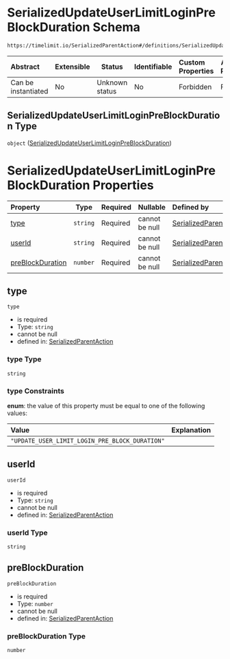 # SerializedUpdateUserLimitLoginPreBlockDuration Schema

```txt
https://timelimit.io/SerializedParentAction#/definitions/SerializedUpdateUserLimitLoginPreBlockDuration
```




| Abstract            | Extensible | Status         | Identifiable | Custom Properties | Additional Properties | Access Restrictions | Defined In                                                                                        |
| :------------------ | ---------- | -------------- | ------------ | :---------------- | --------------------- | ------------------- | ------------------------------------------------------------------------------------------------- |
| Can be instantiated | No         | Unknown status | No           | Forbidden         | Forbidden             | none                | [SerializedParentAction.schema.json\*](SerializedParentAction.schema.json "open original schema") |

## SerializedUpdateUserLimitLoginPreBlockDuration Type

`object` ([SerializedUpdateUserLimitLoginPreBlockDuration](serializedparentaction-definitions-serializedupdateuserlimitloginpreblockduration.md))

# SerializedUpdateUserLimitLoginPreBlockDuration Properties

| Property                              | Type     | Required | Nullable       | Defined by                                                                                                                                                                                                                                                                            |
| :------------------------------------ | -------- | -------- | -------------- | :------------------------------------------------------------------------------------------------------------------------------------------------------------------------------------------------------------------------------------------------------------------------------------ |
| [type](#type)                         | `string` | Required | cannot be null | [SerializedParentAction](serializedparentaction-definitions-serializedupdateuserlimitloginpreblockduration-properties-type.md "https&#x3A;//timelimit.io/SerializedParentAction#/definitions/SerializedUpdateUserLimitLoginPreBlockDuration/properties/type")                         |
| [userId](#userId)                     | `string` | Required | cannot be null | [SerializedParentAction](serializedparentaction-definitions-serializedupdateuserlimitloginpreblockduration-properties-userid.md "https&#x3A;//timelimit.io/SerializedParentAction#/definitions/SerializedUpdateUserLimitLoginPreBlockDuration/properties/userId")                     |
| [preBlockDuration](#preBlockDuration) | `number` | Required | cannot be null | [SerializedParentAction](serializedparentaction-definitions-serializedupdateuserlimitloginpreblockduration-properties-preblockduration.md "https&#x3A;//timelimit.io/SerializedParentAction#/definitions/SerializedUpdateUserLimitLoginPreBlockDuration/properties/preBlockDuration") |

## type




`type`

-   is required
-   Type: `string`
-   cannot be null
-   defined in: [SerializedParentAction](serializedparentaction-definitions-serializedupdateuserlimitloginpreblockduration-properties-type.md "https&#x3A;//timelimit.io/SerializedParentAction#/definitions/SerializedUpdateUserLimitLoginPreBlockDuration/properties/type")

### type Type

`string`

### type Constraints

**enum**: the value of this property must be equal to one of the following values:

| Value                                          | Explanation |
| :--------------------------------------------- | ----------- |
| `"UPDATE_USER_LIMIT_LOGIN_PRE_BLOCK_DURATION"` |             |

## userId




`userId`

-   is required
-   Type: `string`
-   cannot be null
-   defined in: [SerializedParentAction](serializedparentaction-definitions-serializedupdateuserlimitloginpreblockduration-properties-userid.md "https&#x3A;//timelimit.io/SerializedParentAction#/definitions/SerializedUpdateUserLimitLoginPreBlockDuration/properties/userId")

### userId Type

`string`

## preBlockDuration




`preBlockDuration`

-   is required
-   Type: `number`
-   cannot be null
-   defined in: [SerializedParentAction](serializedparentaction-definitions-serializedupdateuserlimitloginpreblockduration-properties-preblockduration.md "https&#x3A;//timelimit.io/SerializedParentAction#/definitions/SerializedUpdateUserLimitLoginPreBlockDuration/properties/preBlockDuration")

### preBlockDuration Type

`number`
